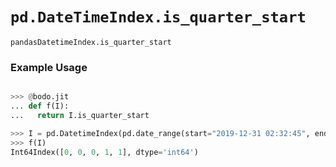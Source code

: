 # `pd.DateTimeIndex.is_quarter_start`

`pandasDatetimeIndex.is_quarter_start`

### Example Usage

```py

>>> @bodo.jit
... def f(I):
...   return I.is_quarter_start

>>> I = pd.DatetimeIndex(pd.date_range(start="2019-12-31 02:32:45", end="2020-01-01 19:12:05", periods=5))
>>> f(I)
Int64Index([0, 0, 0, 1, 1], dtype='int64')
```
